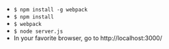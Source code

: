  - `$ npm install -g webpack`
 - `$ npm install`
 - `$ webpack`
 - `$ node server.js`
 - In your favorite browser, go to http://localhost:3000/
